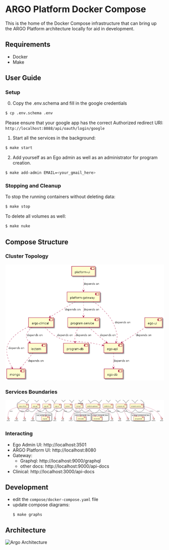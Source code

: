 # ARGO Platform Docker Compose

This is the home of the Docker Compose infrastructure that can bring up the ARGO Platform architecture locally for aid in development.

## Requirements

- Docker
- Make

## User Guide

### Setup

0. Copy the .env.schema and fill in the google credentials

```bash
$ cp .env.schema .env
```

Please ensure that your google app has the correct Authorized redirect URI: `http://localhost:8088/api/oauth/login/google`

1. Start all the services in the background:

```bash
$ make start
```

2. Add yourself as an Ego admin as well as an administrator for program creation.

```bash
$ make add-admin EMAIL=<your_gmail_here>
```

### Stopping and Cleanup

To stop the running containers without deleting data:

```bash
$ make stop
```

To delete all volumes as well:

```bash
$ make nuke
```

## Compose Structure

### Cluster Topology

![Compose Structure](./assets/relationship.png)

### Services Boundaries

![Compose Boundaries](./assets/boundaries.png)

### Interacting

- Ego Admin UI: http://localhost:3501
- ARGO Platform UI: http://localhost:8080
- Gateway:
  - Graphql: http://localhost:9000/graphql
  - other docs: http://localhost:9000/api-docs
- Clinical: http://localhost:3000/api-docs

## Development

- edit the `compose/docker-compose.yaml` file
- update compose diagrams:
  ```
  $ make graphs
  ```

## Architecture

![Argo Architecture](./assets/argo-architecture.png)
